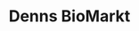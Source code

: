---
title: "Denns BioMarkt"
url: /stuttgart/denns-biomarkt-robert-koch-strasse/
shop: Supermarkt
---